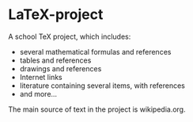 # LaTeX-project
A school TeX project, which includes:
* several mathematical formulas and references
* tables and references
* drawings and references
* Internet links
* literature containing several items, with references
* and more...

The main source of text in the project is wikipedia.org.
